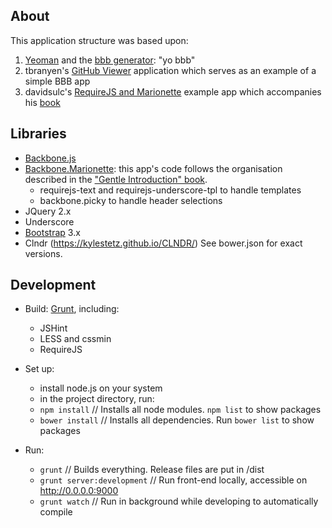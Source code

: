 About
-----

This application structure was based upon:

1. [Yeoman](http://yeoman.io/) and the [bbb generator](https://github.com/backbone-boilerplate/generator-bbb/): "yo bbb"
1. tbranyen's [GitHub Viewer](https://github.com/tbranyen/github-viewer) application which serves as an example of a simple BBB app
1. davidsulc's [RequireJS and Marionette](https://github.com/davidsulc/structuring-backbone-with-requirejs-and-marionette) example app which accompanies his [book](https://leanpub.com/structuring-backbone-with-requirejs-and-marionette)



Libraries
---------

* [Backbone.js](http://backbonejs.org/)
* [Backbone.Marionette](http://marionettejs.com/): this app's code follows the organisation described in the ["Gentle Introduction" book](https://leanpub.com/marionette-gentle-introduction).  
    * requirejs-text and requirejs-underscore-tpl to handle templates
    * backbone.picky to handle header selections
* JQuery 2.x
* Underscore
* [Bootstrap](http://getbootstrap.com/css/) 3.x
* Clndr (https://kylestetz.github.io/CLNDR/)
See bower.json for exact versions.

Development
-----------

* Build: [Grunt](http://gruntjs.com/), including:
    * JSHint
    * LESS and cssmin
    * RequireJS
    

* Set up:
    * install node.js on your system
    * in the project directory, run:
    * ```npm install```   // Installs all node modules. ```npm list``` to show packages
    * ```bower install```   // Installs all dependencies. Run ```bower list``` to show packages
    
* Run:
    * ```grunt```   // Builds everything. Release files are put in /dist
    * ```grunt server:development``` // Run front-end locally, accessible on http://0.0.0.0:9000
    * ```grunt watch``` // Run in background while developing to automatically compile
